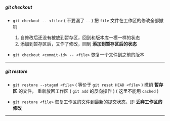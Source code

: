 
##### git checkout

- `git checkout -- <file>`    ( 不要漏了 `--` )
	把 `file` 文件在工作区的修改全部撤销
	1. 自修改后还没有被放到暂存区，回到和版本库一模一样的状态
	2. 添加到暂存区后，又作了修改，回到 **添加到暂存区后的状态**


- `git checkout <commit-id> -- <file>`
	恢复一个文件到之前的版本

---
##### git restore

- `git restore --staged <file>` ( 等价于 `git reset HEAD <file>` )
	撤销 **暂存区** 的文件， 重新放回工作区
	( `git add` 的反向操作 ) ( 这里不能用 `cached` )


- `git restore <file>`
	恢复工作区的文件到最新的提交状态，即 **丢弃工作区的修改**

---

